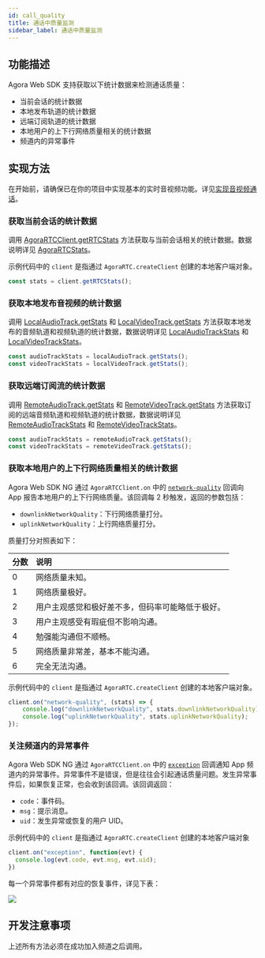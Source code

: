 ```yaml
---
id: call_quality
title: 通话中质量监测
sidebar_label: 通话中质量监测
---
```


## 功能描述
Agora Web SDK 支持获取以下统计数据来检测通话质量：
- 当前会话的统计数据
- 本地发布轨道的统计数据
- 远端订阅轨道的统计数据
- 本地用户的上下行网络质量相关的统计数据
- 频道内的异常事件

## 实现方法

在开始前，请确保已在你的项目中实现基本的实时音视频功能。详见[实现音视频通话](basic_call.md)。

### 获取当前会话的统计数据
调用 [AgoraRTCClient.getRTCStats](/api/cn/interfaces/iagorartcclient.html#getrtcstats) 方法获取与当前会话相关的统计数据。数据说明详见 [AgoraRTCStats](/api/cn/interfaces/agorartcstats.html)。

示例代码中的 `client` 是指通过 `AgoraRTC.createClient` 创建的本地客户端对象。
```js
const stats = client.getRTCStats();
```

### 获取本地发布音视频的统计数据
调用 [LocalAudioTrack.getStats](/api/cn/interfaces/ilocalaudiotrack.html#getstats) 和 [LocalVideoTrack.getStats](/api/cn/interfaces/ilocalvideotrack.html#getstats) 方法获取本地发布的音频轨道和视频轨道的统计数据，数据说明详见 [LocalAudioTrackStats](/api/cn/interfaces/localaudiotrackstats.html) 和 [LocalVideoTrackStats](/api/cn/interfaces/localvideotrackstats.html)。

```js
const audioTrackStats = localAudioTrack.getStats();
const videoTrackStats = localVideoTrack.getStats();
```

### 获取远端订阅流的统计数据
调用 [RemoteAudioTrack.getStats](/api/cn/interfaces/iremoteaudiotrack.html#getstats) 和 [RemoteVideoTrack.getStats](/api/cn/interfaces/iremotevideotrack.html#getstats) 方法获取订阅的远端音频轨道和视频轨道的统计数据，数据说明详见 [RemoteAudioTrackStats](/api/cn/interfaces/remoteaudiotrackstats.html) 和 [RemoteVideoTrackStats](/api/cn/interfaces/remotevideotrackstats.html)。

```js
const audioTrackStats = remoteAudioTrack.getStats();
const videoTrackStats = remoteVideoTrack.getStats();
```

### 获取本地用户的上下行网络质量相关的统计数据
Agora Web SDK NG 通过 `AgoraRTCClient.on` 中的 [`network-quality`](/api/cn/interfaces/iagorartcclient.html#event_network_quality) 回调向 App 报告本地用户的上下行网络质量。该回调每 2 秒触发，返回的参数包括：
- `downlinkNetworkQuality`：下行网络质量打分。
- `uplinkNetworkQuality`：上行网络质量打分。

质量打分对照表如下：

| 分数   | 说明                                                         |
| -------- | :----------------------------------------------------------- |
| 0        | 网络质量未知。                                        |
| 1        | 网络质量极好。                                      |
| 2        | 用户主观感觉和极好差不多，但码率可能略低于极好。 |
| 3        | 用户主观感受有瑕疵但不影响沟通。                       |
| 4        | 勉强能沟通但不顺畅。                                    |
| 5        | 网络质量非常差，基本不能沟通。                         |
| 6        | 完全无法沟通。                         |

示例代码中的 `client` 是指通过 `AgoraRTC.createClient` 创建的本地客户端对象。

``` javascript
client.on("network-quality", (stats) => {
    console.log("downlinkNetworkQuality", stats.downlinkNetworkQuality);
    console.log("uplinkNetworkQuality", stats.uplinkNetworkQuality);
});
```

### 关注频道内的异常事件
Agora Web SDK NG 通过 `AgoraRTCClient.on` 中的 [`exception`](/api/cn/interfaces/iagorartcclient.html#event_exception) 回调通知 App 频道内的异常事件。异常事件不是错误，但是往往会引起通话质量问题。发生异常事件后，如果恢复正常，也会收到该回调。该回调返回：
- `code`：事件码。
- `msg`：提示消息。
- `uid`：发生异常或恢复的用户 UID。

示例代码中的 `client` 是指通过 `AgoraRTC.createClient` 创建的本地客户端对象
``` javascript
client.on("exception", function(evt) {
  console.log(evt.code, evt.msg, evt.uid);
})
```

每一个异常事件都有对应的恢复事件，详见下表：

![](https://web-cdn.agora.io/docs-files/1547180167044)

## 开发注意事项

上述所有方法必须在成功加入频道之后调用。